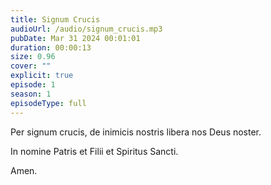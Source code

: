 ```yaml
---
title: Signum Crucis
audioUrl: /audio/signum_crucis.mp3
pubDate: Mar 31 2024 00:01:01
duration: 00:00:13
size: 0.96
cover: ""
explicit: true
episode: 1
season: 1
episodeType: full
---
```

Per signum crucis, de inimicis nostris libera nos Deus noster.

In nomine Patris et Filii et Spiritus Sancti.

Amen.